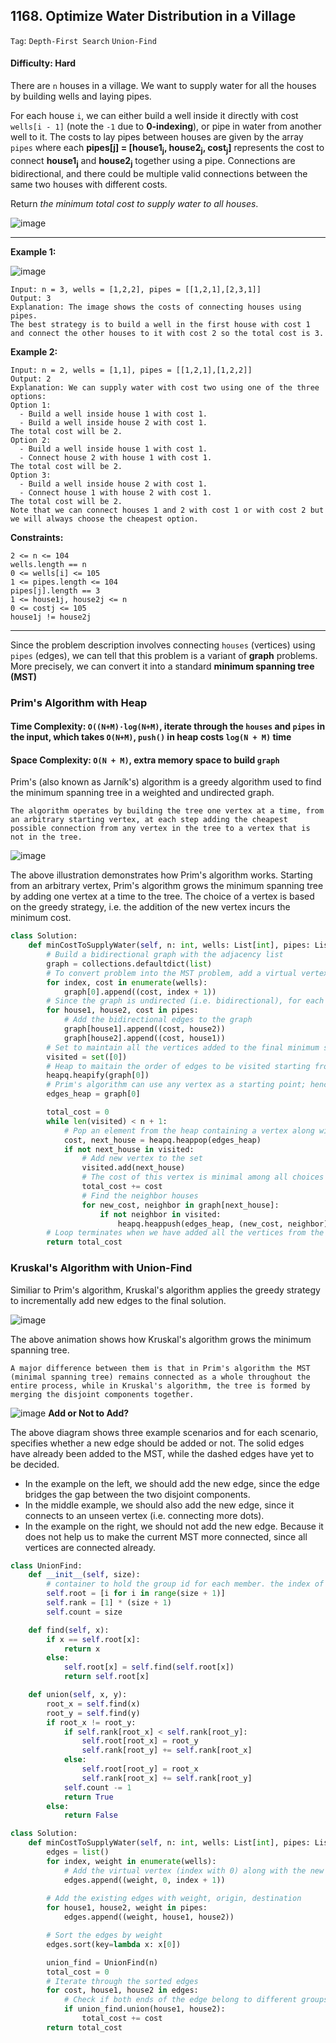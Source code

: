 ## 1168. Optimize Water Distribution in a Village

```Tag```: ```Depth-First Search``` ```Union-Find```

#### Difficulty: Hard

There are ```n``` houses in a village. We want to supply water for all the houses by building wells and laying pipes.

For each house ```i```, we can either build a well inside it directly with cost ```wells[i - 1]``` (note the ```-1``` due to __0-indexing__), or pipe in water from another well to it. The costs to lay pipes between houses are given by the array ```pipes``` where each __pipes[j] = [house1<sub>j</sub>, house2<sub>j</sub>, cost<sub>j</sub>]__ represents the cost to connect __house1<sub>j</sub>__ and __house2<sub>j</sub>__ together using a pipe. Connections are bidirectional, and there could be multiple valid connections between the same two houses with different costs.

Return _the minimum total cost to supply water to all houses_.

![image](https://user-images.githubusercontent.com/35042430/211473285-880e1841-a37c-4120-8c83-f8039ee0b38c.png)

---

__Example 1:__

![image](https://assets.leetcode.com/uploads/2019/05/22/1359_ex1.png)
```
Input: n = 3, wells = [1,2,2], pipes = [[1,2,1],[2,3,1]]
Output: 3
Explanation: The image shows the costs of connecting houses using pipes.
The best strategy is to build a well in the first house with cost 1 and connect the other houses to it with cost 2 so the total cost is 3.
```

__Example 2:__
```
Input: n = 2, wells = [1,1], pipes = [[1,2,1],[1,2,2]]
Output: 2
Explanation: We can supply water with cost two using one of the three options:
Option 1:
  - Build a well inside house 1 with cost 1.
  - Build a well inside house 2 with cost 1.
The total cost will be 2.
Option 2:
  - Build a well inside house 1 with cost 1.
  - Connect house 2 with house 1 with cost 1.
The total cost will be 2.
Option 3:
  - Build a well inside house 2 with cost 1.
  - Connect house 1 with house 2 with cost 1.
The total cost will be 2.
Note that we can connect houses 1 and 2 with cost 1 or with cost 2 but we will always choose the cheapest option. 
```

__Constraints:__
```
2 <= n <= 104
wells.length == n
0 <= wells[i] <= 105
1 <= pipes.length <= 104
pipes[j].length == 3
1 <= house1j, house2j <= n
0 <= costj <= 105
house1j != house2j
```

---

Since the problem description involves connecting ```houses``` (vertices) using ```pipes``` (edges), we can tell that this problem is a variant of __graph__ problems. More precisely, we can convert it into a standard __minimum spanning tree (MST)__

### Prim's Algorithm with Heap
#### Time Complexity: ```O((N+M)⋅log⁡(N+M)```, iterate through the ```houses``` and ```pipes``` in the input, which takes ```O(N+M)```, ```push()``` in heap costs ```log(N + M)``` time
#### Space Complexity: ```O(N + M)```, extra memory space to build ```graph```

Prim's (also known as Jarník's) algorithm is a greedy algorithm used to find the minimum spanning tree in a weighted and undirected graph.

    The algorithm operates by building the tree one vertex at a time, from an arbitrary starting vertex, at each step adding the cheapest possible connection from any vertex in the tree to a vertex that is not in the tree.

![image](https://leetcode.com/problems/optimize-water-distribution-in-a-village/solutions/1301513/Figures/1168/PrimAlgDemo.gif)

The above illustration demonstrates how Prim's algorithm works. Starting from an arbitrary vertex, Prim's algorithm grows the minimum spanning tree by adding one vertex at a time to the tree. The choice of a vertex is based on the greedy strategy, i.e. the addition of the new vertex incurs the minimum cost.

```Python
class Solution:
    def minCostToSupplyWater(self, n: int, wells: List[int], pipes: List[List[int]]) -> int:
        # Build a bidirectional graph with the adjacency list
        graph = collections.defaultdict(list)
        # To convert problem into the MST problem, add a virtual vertex (index it as 0) together with the additional n edges to each house
        for index, cost in enumerate(wells):
            graph[0].append((cost, index + 1))
        # Since the graph is undirected (i.e. bidirectional), for each pipe,add two entries in the adjacency list, with each end of the pipe as a starting vertex
        for house1, house2, cost in pipes:
            # Add the bidirectional edges to the graph
            graph[house1].append((cost, house2))
            graph[house2].append((cost, house1))
        # Set to maintain all the vertices added to the final minimum spanning tree, during the construction of the tree
        visited = set([0])
        # Heap to maitain the order of edges to be visited starting from the edges originated from the vertex 0
        heapq.heapify(graph[0])
        # Prim's algorithm can use any vertex as a starting point; hence, start from the newly-added virtual vertex
        edges_heap = graph[0]

        total_cost = 0
        while len(visited) < n + 1:
            # Pop an element from the heap containing a vertex along with the cost that is associated with the edge that connecting the vertex to the tree
            cost, next_house = heapq.heappop(edges_heap)
            if not next_house in visited:
                # Add new vertex to the set
                visited.add(next_house)
                # The cost of this vertex is minimal among all choices because it was popped from the heap
                total_cost += cost
                # Find the neighbor houses
                for new_cost, neighbor in graph[next_house]:
                    if not neighbor in visited:
                        heapq.heappush(edges_heap, (new_cost, neighbor))
        # Loop terminates when we have added all the vertices from the graph into the MST
        return total_cost
```

### Kruskal's Algorithm with Union-Find


Similiar to Prim's algorithm, Kruskal's algorithm applies the greedy strategy to incrementally add new edges to the final solution.

![image](https://leetcode.com/problems/optimize-water-distribution-in-a-village/solutions/1301513/Figures/1168/KruskalDemo.gif)

The above animation shows how Kruskal's algorithm grows the minimum spanning tree.

    A major difference between them is that in Prim's algorithm the MST (minimal spanning tree) remains connected as a whole throughout the entire process, while in Kruskal's algorithm, the tree is formed by merging the disjoint components together.
    
![image](https://leetcode.com/problems/optimize-water-distribution-in-a-village/solutions/1301513/Figures/1168/1168_union_find_examples.png)
__Add or Not to Add?__

The above diagram shows three example scenarios and for each scenario, specifies whether a new edge should be added or not. The solid edges have already been added to the MST, while the dashed edges have yet to be decided.

- In the example on the left, we should add the new edge, since the edge bridges the gap between the two disjoint components.
- In the middle example, we should also add the new edge, since it connects to an unseen vertex (i.e. connecting more dots).
- In the example on the right, we should not add the new edge. Because it does not help us to make the current MST more connected, since all vertices are connected already.
    
```Python
class UnionFind:
    def __init__(self, size):
        # container to hold the group id for each member. the index of member starts from 1, add one more element to the container
        self.root = [i for i in range(size + 1)]
        self.rank = [1] * (size + 1)
        self.count = size

    def find(self, x):
        if x == self.root[x]:
            return x
        else:
            self.root[x] = self.find(self.root[x])
            return self.root[x]

    def union(self, x, y):
        root_x = self.find(x)
        root_y = self.find(y)
        if root_x != root_y:
            if self.rank[root_x] < self.rank[root_y]:
                self.root[root_x] = root_y
                self.rank[root_y] += self.rank[root_x]
            else:
                self.root[root_y] = root_x
                self.rank[root_x] += self.rank[root_y]
            self.count -= 1
            return True
        else:
            return False

class Solution:
    def minCostToSupplyWater(self, n: int, wells: List[int], pipes: List[List[int]]) -> int:
        edges = list()
        for index, weight in enumerate(wells):
            # Add the virtual vertex (index with 0) along with the new edges
            edges.append((weight, 0, index + 1))
        
        # Add the existing edges with weight, origin, destination
        for house1, house2, weight in pipes:
            edges.append((weight, house1, house2))

        # Sort the edges by weight
        edges.sort(key=lambda x: x[0])

        union_find = UnionFind(n)
        total_cost = 0
        # Iterate through the sorted edges
        for cost, house1, house2 in edges:
            # Check if both ends of the edge belong to different groups, add this edge into the final MST            
            if union_find.union(house1, house2):
                total_cost += cost
        return total_cost
```
